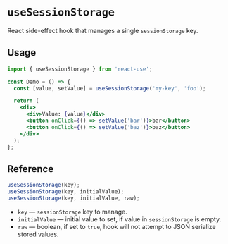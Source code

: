 # `useSessionStorage`

React side-effect hook that manages a single `sessionStorage` key.

## Usage

```jsx
import { useSessionStorage } from 'react-use';

const Demo = () => {
  const [value, setValue] = useSessionStorage('my-key', 'foo');

  return (
    <div>
      <div>Value: {value}</div>
      <button onClick={() => setValue('bar')}>bar</button>
      <button onClick={() => setValue('baz')}>baz</button>
    </div>
  );
};
```

## Reference

<!-- eslint-skip -->

```js
useSessionStorage(key);
useSessionStorage(key, initialValue);
useSessionStorage(key, initialValue, raw);
```

- `key` &mdash; `sessionStorage` key to manage.
- `initialValue` &mdash; initial value to set, if value in `sessionStorage` is empty.
- `raw` &mdash; boolean, if set to `true`, hook will not attempt to JSON serialize stored values.
